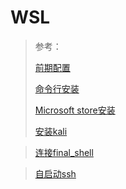 # WSL

> 参考：
>
> [前期配置](https://blog.51cto.com/gklbb/6529119)
>
> [命令行安装](https://www.51cto.com/article/720223.html)
>
> [Microsoft store安装](https://juejin.cn/post/6986795433179742222)
>
> [安装kali](https://blog.csdn.net/weixin_48609908/article/details/127486646?spm=1001.2101.3001.6650.1&utm_medium=distribute.pc_relevant.none-task-blog-2%7Edefault%7ECTRLIST%7ERate-1-127486646-blog-121908096.235%5Ev38%5Epc_relevant_default_base3&depth_1-utm_source=distribute.pc_relevant.none-task-blog-2%7Edefault%7ECTRLIST%7ERate-1-127486646-blog-121908096.235%5Ev38%5Epc_relevant_default_base3&utm_relevant_index=2)

> [连接final_shell](https://blog.csdn.net/qq_38225558/article/details/117791410)

> [自启动ssh](https://blog.csdn.net/toopoo/article/details/85733566)

